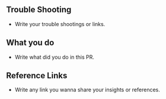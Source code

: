 ## Trouble Shooting

- Write your trouble shootings or links.

## What you do

- Write what did you do in this PR.

## Reference Links

- Write any link you wanna share your insights or references.
